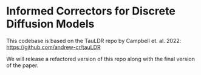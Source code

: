 # Informed Correctors for Discrete Diffusion Models

This codebase is based on the TauLDR repo by Campbell et. al. 2022: https://github.com/andrew-cr/tauLDR

We will release a refactored version of this repo along with the final version of the paper.